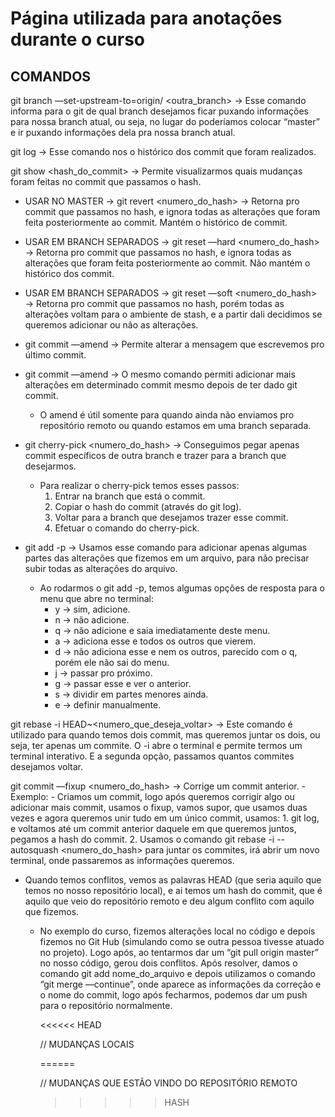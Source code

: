 # Página utilizada para anotações durante o curso

## COMANDOS

git branch —set-upstream-to=origin/<branch> <outra_branch> → Esse comando informa para o git de qual branch desejamos ficar puxando informações para nossa branch atual, ou seja, no lugar do <branch> poderíamos colocar “master” e ir puxando informações dela pra nossa branch atual.

git log → Esse comando nos o histórico dos commit que foram realizados.

git show <hash_do_commit> → Permite visualizarmos quais mudanças foram feitas no commit que passamos o hash.

- USAR NO MASTER → git revert <numero_do_hash> → Retorna pro commit que passamos no hash, e ignora todas as alterações que foram feita posteriormente ao commit. Mantém o histórico de commit.

- USAR EM BRANCH SEPARADOS → git reset —hard <numero_do_hash> → Retorna pro commit que passamos no hash, e ignora todas as alterações que foram feita posteriormente ao commit. Não mantém o histórico dos commit.

- USAR EM BRANCH SEPARADOS → git reset —soft <numero_do_hash> → Retorna pro commit que passamos no hash, porém todas as alterações voltam para o ambiente de stash, e a partir dali decidimos se queremos adicionar ou não as alterações.

- git commit —amend → Permite alterar a mensagem que escrevemos pro último commit.
- git commit —amend → O mesmo comando permiti adicionar mais alterações em determinado commit mesmo depois de ter dado git commit.
    - O amend é útil somente para quando ainda não enviamos pro repositório remoto ou quando estamos em uma branch separada.

- git cherry-pick <numero_do_hash> → Conseguimos pegar apenas commit específicos de outra branch e trazer para a branch que desejarmos.
    - Para realizar o cherry-pick temos esses passos:
        1. Entrar na branch que está o commit.
        2. Copiar o hash do commit (através do git log).
        3. Voltar para a branch que desejamos trazer esse commit.
        4. Efetuar o comando do cherry-pick.

- git add -p → Usamos esse comando para adicionar apenas algumas partes das alterações que fizemos em um arquivo, para não precisar subir todas as alterações do arquivo.
    - Ao rodarmos o git add -p, temos algumas opções de resposta para o menu que abre no terminal:
        - y → sim, adicione.
        - n → não adicione.
        - q → não adicione e saia imediatamente deste menu.
        - a → adiciona esse e todos os outros que vierem.
        - d → não adiciona esse e nem os outros, parecido com o q, porém ele não sai do menu.
        - j → passar pro próximo.
        - g → passar esse e ver o anterior.
        - s → dividir em partes menores ainda.
        - e → definir manualmente.

git rebase -i HEAD~<numero_que_deseja_voltar> → Este comando é utilizado para quando temos dois commit, mas queremos juntar os dois, ou seja, ter apenas um commite.  O -i abre o terminal e permite termos um terminal interativo. E a segunda opção, passamos quantos commites desejamos voltar.

git commit —fixup <numero_do_hash> → Corrige um commit anterior.
    - Exemplo:
        - Criamos um commit, logo após queremos corrigir algo ou adicionar mais commit, usamos o fixup, vamos supor, que usamos duas vezes e agora queremos unir tudo em um único commit, usamos:
            1. git log, e voltamos até um commit anterior daquele em que queremos juntos, pegamos a hash do commit.
            2. Usamos o comando git rebase -i --autosquash <numero_do_hash> para juntar os commites, irá abrir um novo terminal, onde passaremos as informações queremos.

- Quando temos conflitos, vemos as palavras HEAD (que seria aquilo que temos no nosso repositório local), e ai temos um hash do commit, que é aquilo que veio do repositório remoto e deu algum conflito com aquilo que fizemos.
    - No exemplo do curso, fizemos alterações local no código e depois fizemos no Git Hub (simulando como se outra pessoa tivesse atuado no projeto). Logo após, ao tentarmos dar um “git pull origin master” no nosso código, gerou dois conflitos. Após resolver, damos o comando git add nome_do_arquivo e depois utilizamos o comando “git merge —continue”, onde aparece as informações da correção e o nome do commit, logo após fecharmos, podemos dar um push para o repositório normalmente.

        <<<<<< HEAD

        // MUDANÇAS LOCAIS

        ======

        // MUDANÇAS QUE ESTÃO VINDO DO REPOSITÓRIO REMOTO

        >>>>> HASH
